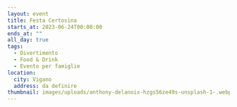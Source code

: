 ```yaml
---
layout: event
title: Festa Certosina
starts_at: 2023-06-24T00:00:00
ends_at: ""
all_day: true
tags:
  - Divertimento
  - Food & Drink
  - Evento per famiglie
location:
  city: Vigano
  address: da definire
thumbnail: images/uploads/anthony-delanoix-hzgs56ze49s-unsplash-1-.webp
---
```


